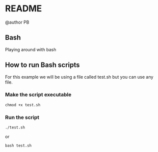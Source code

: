 # README #
@author PB

## Bash ##

Playing around with bash

## How to run Bash scripts  ##

For this example we will be using a file called test.sh but you can use any file.

### Make the script executable ###
```
chmod +x test.sh
```

### Run the script ###
```
./test.sh
```
or

```
bash test.sh
```
